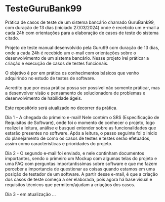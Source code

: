 # TesteGuruBank99
 Prática de casos de teste de um sistema bancário chamado GuruBank99, com duração de 13 dias (iniciado 27/03/2024) onde é recebido um e-mail a cada 24h com orientações para a elaboração de casos de teste do sistema citado.


 Projeto de teste manual desenvolvido pela Guru99 com duração de 13 dias, onde a cada 24h é recebido um e-mail com orientações sobre o desenvolvimento de um sistema bancário. Nesse projeto irei práticar a criação e execução de casos de testes funcionais.

O objetivo é por em prática os conhecimentos básicos que venho adquirindo no estudo de testes de software. 

Acredito que por essa prática possa ser possível não somente práticar, mas a desenvolver visão e pensamento de solucionadora de problemas e desenvolvimento de habilidade ágeis.

Este repositório será atualizado no decorrer da prática.

Dia 1 - A chegada do primeiro e-mail! Nele contém o SRS (Especificação de Requisitos de Software), onde foi o momento de conhecer o projeto, logo realizei a leitura, análise e busquei entender sobre as funcionalidades que estarão presentes no software. Após a leitura, o passo seguinte foi o inicio do planejamento de como os casos de testes e testes serão efetuados, assim como caracteristicas e prioridades do projeto. 

Dia 2 - O segundo e-mail foi enviado, e nele continham documentos importantes, sendo o primeiro um Mockup com algumas telas do projeto e uma FAQ com perguntas importantissímas sobre software e que me fazem perceber a importancia de questionar as coisas quando estamos em uma posição de testador de um software. A partir desse e-mail, é que a criação dos casos de teste começa a ser elaborada, pois agora há base visual e requisitos técnicos que permitem/ajudam a criaçãos dos casos.

Dia 3 - em atualização ...
